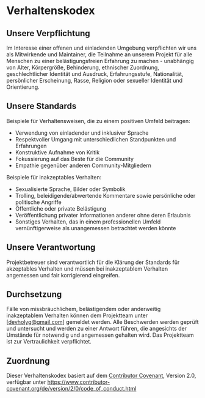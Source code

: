 # Verhaltenskodex

## Unsere Verpflichtung

Im Interesse einer offenen und einladenden Umgebung verpflichten wir uns als Mitwirkende und Maintainer, die Teilnahme an unserem Projekt für alle Menschen zu einer belästigungsfreien Erfahrung zu machen - unabhängig von Alter, Körpergröße, Behinderung, ethnischer Zuordnung, geschlechtlicher Identität und Ausdruck, Erfahrungsstufe, Nationalität, persönlicher Erscheinung, Rasse, Religion oder sexueller Identität und Orientierung.

## Unsere Standards

Beispiele für Verhaltensweisen, die zu einem positiven Umfeld beitragen:

* Verwendung von einladender und inklusiver Sprache
* Respektvoller Umgang mit unterschiedlichen Standpunkten und Erfahrungen
* Konstruktive Aufnahme von Kritik
* Fokussierung auf das Beste für die Community
* Empathie gegenüber anderen Community-Mitgliedern

Beispiele für inakzeptables Verhalten:

* Sexualisierte Sprache, Bilder oder Symbolik
* Trolling, beleidigende/abwertende Kommentare sowie persönliche oder politische Angriffe
* Öffentliche oder private Belästigung
* Veröffentlichung privater Informationen anderer ohne deren Erlaubnis
* Sonstiges Verhalten, das in einem professionellen Umfeld vernünftigerweise als unangemessen betrachtet werden könnte

## Unsere Verantwortung

Projektbetreuer sind verantwortlich für die Klärung der Standards für akzeptables Verhalten und müssen bei inakzeptablem Verhalten angemessen und fair korrigierend eingreifen.

## Durchsetzung

Fälle von missbräuchlichem, belästigendem oder anderweitig inakzeptablem Verhalten können dem Projektteam unter [devholyg@gmail.com] gemeldet werden. Alle Beschwerden werden geprüft und untersucht und werden zu einer Antwort führen, die angesichts der Umstände für notwendig und angemessen gehalten wird. Das Projektteam ist zur Vertraulichkeit verpflichtet.

## Zuordnung

Dieser Verhaltenskodex basiert auf dem [Contributor Covenant][homepage], Version 2.0, verfügbar unter https://www.contributor-covenant.org/de/version/2/0/code_of_conduct.html

[homepage]: https://www.contributor-covenant.org
